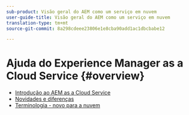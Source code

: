 ```yaml
---
sub-product: Visão geral do AEM como um serviço em nuvem
user-guide-title: Visão geral do AEM como um serviço em nuvem
translation-type: tm+mt
source-git-commit: 8a298cdeee23806e1e8cba90add1ac1dbcbabe12

---
```



# Ajuda do Experience Manager as a Cloud Service {#overview}

+ [Introdução ao AEM as a Cloud Service](introduction.md)
+ [Novidades e diferenças](what-is-new-and-different.md)
+ [Terminologia - novo para a nuvem](terminology.md)
